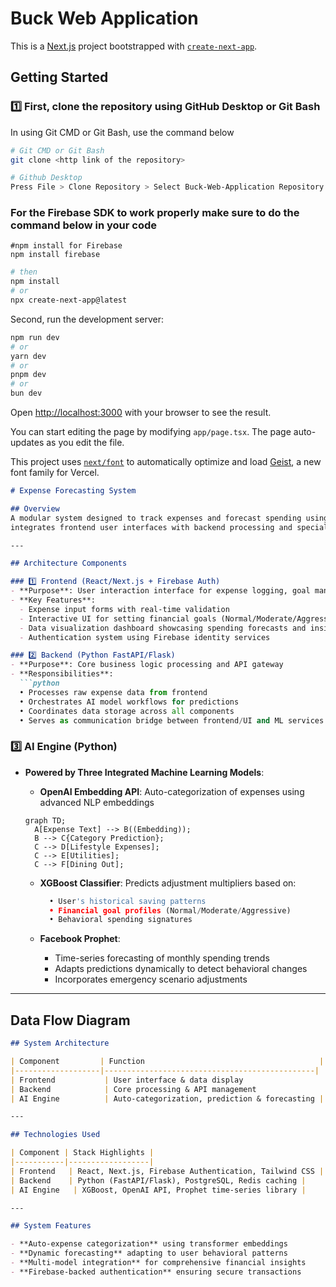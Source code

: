 # Buck Web Application

This is a [Next.js](https://nextjs.org) project bootstrapped with [`create-next-app`](https://nextjs.org/docs/app/api-reference/cli/create-next-app).

## Getting Started

### 1️⃣ First, clone the repository using GitHub Desktop or Git Bash 

In using Git CMD or Git Bash, use the command below

```bash
# Git CMD or Git Bash
git clone <http link of the repository>

# Github Desktop
Press File > Clone Repository > Select Buck-Web-Application Repository
```


### For the Firebase SDK to work properly make sure to do the command below in your code

```base
#npm install for Firebase
npm install firebase
```

```bash
# then
npm install
# or
npx create-next-app@latest
```

Second, run the development server:

```bash
npm run dev
# or
yarn dev
# or
pnpm dev
# or
bun dev
```

Open [http://localhost:3000](http://localhost:3000) with your browser to see the result.

You can start editing the page by modifying `app/page.tsx`. The page auto-updates as you edit the file.

This project uses [`next/font`](https://nextjs.org/docs/app/building-your-application/optimizing/fonts) to automatically optimize and load [Geist](https://vercel.com/font), a new font family for Vercel.



```markdown
# Expense Forecasting System

## Overview
A modular system designed to track expenses and forecast spending using AI-powered components. The architecture
integrates frontend user interfaces with backend processing and specialized machine learning models.

---

## Architecture Components

### 1️⃣ Frontend (React/Next.js + Firebase Auth)
- **Purpose**: User interaction interface for expense logging, goal management, and visualization
- **Key Features**:
  - Expense input forms with real-time validation
  - Interactive UI for setting financial goals (Normal/Moderate/Aggressive profiles)
  - Data visualization dashboard showcasing spending forecasts and insights
  - Authentication system using Firebase identity services

### 2️⃣ Backend (Python FastAPI/Flask)
- **Purpose**: Core business logic processing and API gateway
- **Responsibilities**:
  ```python
  • Processes raw expense data from frontend
  • Orchestrates AI model workflows for predictions
  • Coordinates data storage across all components
  • Serves as communication bridge between frontend/UI and ML services
  ```

### 3️⃣ AI Engine (Python)
- **Powered by Three Integrated Machine Learning Models**:
  - **OpenAI Embedding API**: Auto-categorization of expenses using advanced NLP embeddings

  ```mermaid
  graph TD;
    A[Expense Text] --> B((Embedding));
    B --> C{Category Prediction};
    C --> D[Lifestyle Expenses];
    C --> E[Utilities];
    C --> F[Dining Out];
  ```

  - **XGBoost Classifier**: Predicts adjustment multipliers based on:
    ```python
      • User's historical saving patterns
      • Financial goal profiles (Normal/Moderate/Aggressive)
      • Behavioral spending signatures
    ```

  - **Facebook Prophet**:
    - Time-series forecasting of monthly spending trends
    - Adapts predictions dynamically to detect behavioral changes
    - Incorporates emergency scenario adjustments

---

## Data Flow Diagram

```markdown
## System Architecture

| Component         | Function                                       |
|-------------------|-----------------------------------------------|
| Frontend           | User interface & data display                  |
| Backend            | Core processing & API management               |
| AI Engine          | Auto-categorization, prediction & forecasting |

---

## Technologies Used

| Component | Stack Highlights |
|-----------|------------------|
| Frontend   | React, Next.js, Firebase Authentication, Tailwind CSS |
| Backend    | Python (FastAPI/Flask), PostgreSQL, Redis caching |
| AI Engine   | XGBoost, OpenAI API, Prophet time-series library |

---

## System Features

- **Auto-expense categorization** using transformer embeddings
- **Dynamic forecasting** adapting to user behavioral patterns
- **Multi-model integration** for comprehensive financial insights
- **Firebase-backed authentication** ensuring secure transactions
```
